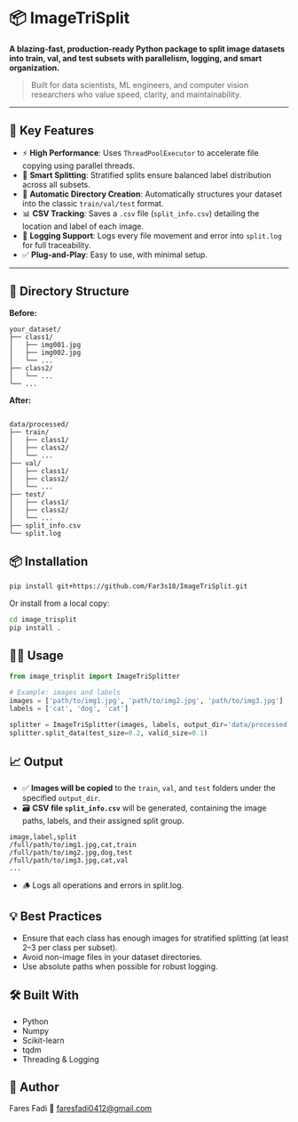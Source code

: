 # 📦 ImageTriSplit

**A blazing-fast, production-ready Python package to split image datasets into train, val, and test subsets with parallelism, logging, and smart organization.**

> Built for data scientists, ML engineers, and computer vision researchers who value speed, clarity, and maintainability.
---

## 🚀 Key Features

- ⚡ **High Performance**: Uses `ThreadPoolExecutor` to accelerate file copying using parallel threads.
- 🧠 **Smart Splitting**: Stratified splits ensure balanced label distribution across all subsets.
- 📁 **Automatic Directory Creation**: Automatically structures your dataset into the classic `train/val/test` format.
- 📊 **CSV Tracking**: Saves a `.csv` file (`split_info.csv`) detailing the location and label of each image.
- 📜 **Logging Support**: Logs every file movement and error into `split.log` for full traceability.
- ✅ **Plug-and-Play**: Easy to use, with minimal setup.

---

## 📂 Directory Structure

**Before:**

```plaintext
your_dataset/
├── class1/
│   ├── img001.jpg
│   ├── img002.jpg
│   └── ...
├── class2/
│   └── ...
└── ...
```
**After:**

```plaintext

data/processed/
├── train/
│   ├── class1/
│   ├── class2/
│   └── ...
├── val/
│   ├── class1/
│   ├── class2/
│   └── ...
├── test/
│   ├── class1/
│   ├── class2/
│   └── ...
├── split_info.csv
└── split.log
```

## 📦 Installation

```bash
pip install git+https://github.com/Far3s18/ImageTriSplit.git
```

Or install from a local copy:

```bash
cd image_trisplit
pip install .
```
## 🧑‍💻 Usage

```python
from image_trisplit import ImageTriSplitter

# Example: images and labels
images = ['path/to/img1.jpg', 'path/to/img2.jpg', 'path/to/img3.jpg']
labels = ['cat', 'dog', 'cat']

splitter = ImageTriSplitter(images, labels, output_dir='data/processed', log_file='split.log')
splitter.split_data(test_size=0.2, valid_size=0.1)
```
## 📈 Output

- ✅ **Images will be copied** to the `train`, `val`, and `test` folders under the specified `output_dir`.
- 🗃️ **CSV file `split_info.csv`** will be generated, containing the image paths, labels, and their assigned split group.

```csv
image,label,split
/full/path/to/img1.jpg,cat,train
/full/path/to/img2.jpg,dog,test
/full/path/to/img3.jpg,cat,val
...
```

- 🪵 Logs all operations and errors in split.log.

## 💡 Best Practices

- Ensure that each class has enough images for stratified splitting (at least 2–3 per class per subset).
- Avoid non-image files in your dataset directories.
- Use absolute paths when possible for robust logging.

## 🛠️ Built With

- Python
- Numpy
- Scikit-learn
- tqdm
- Threading & Logging

## 👤 Author

Fares Fadi
📧 [faresfadi0412@gmail.com](mailto:faresfadi0412@gmail.com)
